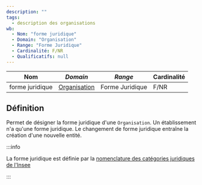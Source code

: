 ```yaml
---
description: ""
tags:
  - description des organisations
wb:
  - Nom: "forme juridique"
  - Domain: "Organisation"
  - Range: "Forme Juridique"
  - Cardinalité: F/NR
  - Qualificatifs: null
---
```


<OntologyTable frontMatter={frontMatter}/>

| **Nom**         | ***Domain***                                            | ***Range***     | **Cardinalité** |
| --------------- | ------------------------------------------------------- | --------------- | --------------- |
| forme juridique | [Organisation](../Classes/Organisation/Organisation.md) | Forme Juridique | F/NR            |


## Définition

Permet de désigner la forme juridique d'une `Organisation`. Un établissement n'a qu'une forme juridique. Le changement de forme juridique entraîne la création d'une nouvelle entité.


:::info

La forme juridique est définie par la [nomenclature des catégories juridiques de l'Insee](https://www.insee.fr/fr/information/2028129)

:::
